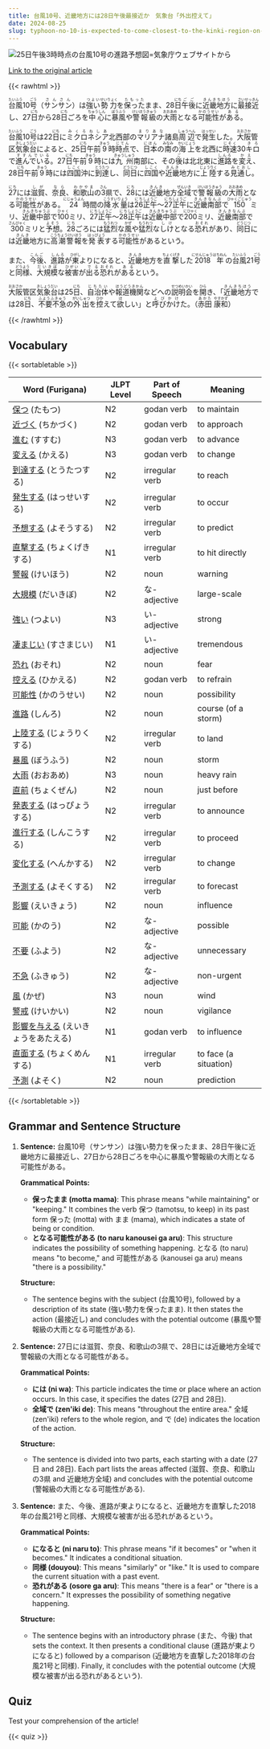 ```yaml
---
title: 台風10号、近畿地方には28日午後最接近か　気象台「外出控えて」
date: 2024-08-25
slug: typhoon-no-10-is-expected-to-come-closest-to-the-kinki-region-on-the-afternoon-of-the-28th-according-to-the-meteorological-agency-which-advises-to-refrain-from-going-out
---
```


![25日午後3時時点の台風10号の進路予想図=気象庁ウェブサイトから](https://www.asahicom.jp/imgopt/img/0aec31f899/comm_L/AS20240825001612.jpg "25日午後3時時点の台風10号の進路予想図=気象庁ウェブサイトから")

[Link to the original article](https://asahi.com/articles/ASS8T23GNS8TPTIL001M.html?iref=comtop_7_03)

{{< rawhtml >}}
<p><ruby>台風<rt>たいふう</rt></ruby>10<ruby>号<rt>ごう</rt></ruby>（<ruby>サンサン<rt>さんさん</rt></ruby>）は<ruby>強い<rt>つよい</rt></ruby><ruby>勢力<rt>せいりょく</rt></ruby>を<ruby>保った<rt>たもった</rt></ruby>まま、28<ruby>日<rt>にち</rt></ruby><ruby>午後<rt>ごご</rt></ruby>に<ruby>近畿<rt>きんき</rt></ruby><ruby>地方<rt>ちほう</rt></ruby>に<ruby>最接近<rt>さいせっきん</rt></ruby>し、27<ruby>日<rt>にち</rt></ruby>から28<ruby>日<rt>にち</rt></ruby>ごろを<ruby>中心<rt>ちゅうしん</rt></ruby>に<ruby>暴風<rt>ぼうふう</rt></ruby>や<ruby>警報級<rt>けいほうきゅう</rt></ruby>の<ruby>大雨<rt>おおあめ</rt></ruby>となる<ruby>可能性<rt>かのうせい</rt></ruby>が<ruby>ある<rt>ある</rt></ruby>。</p>

<p><ruby>台風<rt>たいふう</rt></ruby>10<ruby>号<rt>ごう</rt></ruby>は22<ruby>日<rt>にち</rt></ruby>に<ruby>ミクロネシア<rt>みくろねしあ</rt></ruby>北西部の<ruby>マリアナ<rt>まりあな</rt></ruby>諸島<ruby>周辺<rt>しゅうへん</rt></ruby>で<ruby>発生<rt>はっせい</rt></ruby>した。<ruby>大阪<rt>おおさか</rt></ruby>管区<ruby>気象台<rt>きしょうだい</rt></ruby>によると、25<ruby>日<rt>にち</rt></ruby>午前<ruby>9<rt>きゅう</rt></ruby>時<ruby>時点<rt>じてん</rt></ruby>で、<ruby>日本<rt>にほん</rt></ruby>の<ruby>南<rt>みなみ</rt></ruby>の<ruby>海上<rt>かいじょう</rt></ruby>を北西に<ruby>時速<rt>じそく</rt></ruby>30<ruby>キロ<rt>きろ</rt></ruby>で<ruby>進んでいる<rt>すすんでいる</rt></ruby>。27<ruby>日<rt>にち</rt></ruby>午前<ruby>9<rt>きゅう</rt></ruby>時には<ruby>九州<rt>きゅうしゅう</rt></ruby>南部に、その<ruby>後<rt>ご</rt></ruby>は北北東に<ruby>進路<rt>しんろ</rt></ruby>を<ruby>変え<rt>かえ</rt></ruby>、28<ruby>日<rt>にち</rt></ruby>午前<ruby>9<rt>きゅう</rt></ruby>時には<ruby>四国<rt>しこく</rt></ruby>沖に<ruby>到達<rt>とうたつ</rt></ruby>し、<ruby>同日<rt>どうじつ</rt></ruby>に<ruby>四国<rt>しこく</rt></ruby>や<ruby>近畿<rt>きんき</rt></ruby>地方に<ruby>上陸<rt>じょうりく</rt></ruby>する<ruby>見通し<rt>みとおし</rt></ruby>。</p>

<p><ruby>27<rt>にち</rt></ruby>には<ruby>滋賀<rt>しが</rt></ruby>、<ruby>奈良<rt>なら</rt></ruby>、<ruby>和歌山<rt>わかやま</rt></ruby>の<ruby>3<rt>さん</rt></ruby>県で、<ruby>28<rt>にち</rt></ruby>には<ruby>近畿<rt>きんき</rt></ruby>地方<ruby>全域<rt>ぜんいき</rt></ruby>で<ruby>警報級<rt>けいほうきゅう</rt></ruby>の<ruby>大雨<rt>おおあめ</rt></ruby>となる<ruby>可能性<rt>かのうせい</rt></ruby>がある。<ruby>24<rt>にじゅうよん</rt></ruby>時間の<ruby>降水量<rt>こうすいりょう</rt></ruby>は<ruby>26<rt>にち</rt></ruby><ruby>正午<rt>しょうご</rt></ruby>～<ruby>27<rt>にち</rt></ruby><ruby>正午<rt>しょうご</rt></ruby>に<ruby>近畿南部<rt>きんきなんぶ</rt></ruby>で<ruby>150<rt>ひゃくごじゅう</rt></ruby>ミリ、<ruby>近畿中部<rt>きんきちゅうぶ</rt></ruby>で<ruby>100<rt>ひゃく</rt></ruby>ミリ、<ruby>27<rt>にち</rt></ruby><ruby>正午<rt>しょうご</rt></ruby>～<ruby>28<rt>にち</rt></ruby><ruby>正午<rt>しょうご</rt></ruby>は<ruby>近畿中部<rt>きんきちゅうぶ</rt></ruby>で<ruby>200<rt>にひゃく</rt></ruby>ミリ、<ruby>近畿南部<rt>きんきなんぶ</rt></ruby>で<ruby>300<rt>さんびゃく</rt></ruby>ミリと<ruby>予想<rt>よそう</rt></ruby>。<ruby>28<rt>にち</rt></ruby>ごろには<ruby>猛烈<rt>もうれつ</rt></ruby>な<ruby>風<rt>かぜ</rt></ruby>や<ruby>猛烈<rt>もうれつ</rt></ruby>な<ruby>しけ<rt>しけ</rt></ruby>となる<ruby>恐れ<rt>おそれ</rt></ruby>があり、<ruby>同日<rt>どうじつ</rt></ruby>には<ruby>近畿<rt>きんき</rt></ruby>地方に<ruby>高潮警報<rt>こうちょうけいほう</rt></ruby>を<ruby>発表<rt>はっぴょう</rt></ruby>する<ruby>可能性<rt>かのうせい</rt></ruby>があるという。</p>

<p>また、<ruby>今後<rt>こんご</rt></ruby>、<ruby>進路<rt>しんろ</rt></ruby>が<ruby>東<rt>ひがし</rt></ruby>よりになると、<ruby>近畿<rt>きんき</rt></ruby>地方を<ruby>直撃<rt>ちょくげき</rt></ruby>した<ruby>2018年<rt>にせんじゅうはちねん</rt></ruby>の<ruby>台風<rt>たいふう</rt></ruby>21<ruby>号<rt>ごう</rt></ruby>と<ruby>同様<rt>どうよう</rt></ruby>、<ruby>大規模<rt>だいきぼ</rt></ruby>な<ruby>被害<rt>ひがい</rt></ruby>が<ruby>出る<rt>でる</rt></ruby><ruby>恐れ<rt>おそれ</rt></ruby>が<ruby>ある<rt>ある</rt></ruby>という。</p>

<p><ruby>大阪<rt>おおさか</rt></ruby>管区<ruby>気象台<rt>きしょうだい</rt></ruby>は25<ruby>日<rt>にち</rt></ruby>、<ruby>自治体<rt>じちたい</rt></ruby>や<ruby>報道機関<rt>ほうどうきかん</rt></ruby>などへの<ruby>説明会<rt>せつめいかい</rt></ruby>を<ruby>開<rt>ひら</rt></ruby>き、「<ruby>近畿地方<rt>きんきちほう</rt></ruby>では28<ruby>日<rt>にち</rt></ruby>、<ruby>不要不急<rt>ふようふきゅう</rt></ruby>の<ruby>外出<rt>がいしゅつ</rt></ruby>を<ruby>控<rt>ひか</rt></ruby>えて<ruby>欲<rt>ほ</rt></ruby>しい」と<ruby>呼びかけ<rt>よびかけ</rt></ruby>た。（<ruby>赤田<rt>あかた</rt></ruby> <ruby>康和<rt>やすかず</rt></ruby>）</p>
{{< /rawhtml >}}

## Vocabulary


{{< sortabletable >}}

| Word (Furigana)       | JLPT Level | Part of Speech          | Meaning                          |
|-----------------------|------------|-------------------------|----------------------------------|
|[保つ](https://jisho.org/search/%E4%BF%9D%E3%81%A4) (たもつ)| N2         | godan verb              | to maintain                      |
|[近づく](https://jisho.org/search/%E8%BF%91%E3%81%A5%E3%81%8F) (ちかづく)| N2         | godan verb              | to approach                      |
|[進む](https://jisho.org/search/%E9%80%B2%E3%82%80) (すすむ)| N3         | godan verb              | to advance                       |
|[変える](https://jisho.org/search/%E5%A4%89%E3%81%88%E3%82%8B) (かえる)| N3         | godan verb              | to change                        |
|[到達する](https://jisho.org/search/%E5%88%B0%E9%81%94%E3%81%99%E3%82%8B) (とうたつする)| N2         | irregular verb          | to reach                         |
|[発生する](https://jisho.org/search/%E7%99%BA%E7%94%9F%E3%81%99%E3%82%8B) (はっせいする)| N2         | irregular verb          | to occur                         |
|[予想する](https://jisho.org/search/%E4%BA%88%E6%83%B3%E3%81%99%E3%82%8B) (よそうする)| N2         | irregular verb          | to predict                       |
|[直撃する](https://jisho.org/search/%E7%9B%B4%E6%92%83%E3%81%99%E3%82%8B) (ちょくげきする)| N1         | irregular verb          | to hit directly                  |
|[警報](https://jisho.org/search/%E8%AD%A6%E5%A0%B1) (けいほう)| N2         | noun                    | warning                          |
|[大規模](https://jisho.org/search/%E5%A4%A7%E8%A6%8F%E6%A8%A1) (だいきぼ)| N2         | な-adjective            | large-scale                      |
|[強い](https://jisho.org/search/%E5%BC%B7%E3%81%84) (つよい)| N3         | い-adjective            | strong                           |
|[凄まじい](https://jisho.org/search/%E5%87%84%E3%81%BE%E3%81%98%E3%81%84) (すさまじい)| N1         | い-adjective            | tremendous                       |
|[恐れ](https://jisho.org/search/%E6%81%90%E3%82%8C) (おそれ)| N2         | noun                    | fear                             |
|[控える](https://jisho.org/search/%E6%8E%A7%E3%81%88%E3%82%8B) (ひかえる)| N2         | godan verb              | to refrain                       |
|[可能性](https://jisho.org/search/%E5%8F%AF%E8%83%BD%E6%80%A7) (かのうせい)| N2         | noun                    | possibility                      |
|[進路](https://jisho.org/search/%E9%80%B2%E8%B7%AF) (しんろ)| N2         | noun                    | course (of a storm)             |
|[上陸する](https://jisho.org/search/%E4%B8%8A%E9%99%B8%E3%81%99%E3%82%8B) (じょうりくする)| N2         | irregular verb          | to land                          |
|[暴風](https://jisho.org/search/%E6%9A%B4%E9%A2%A8) (ぼうふう)| N2         | noun                    | storm                            |
|[大雨](https://jisho.org/search/%E5%A4%A7%E9%9B%A8) (おおあめ)| N3         | noun                    | heavy rain                       |
|[直前](https://jisho.org/search/%E7%9B%B4%E5%89%8D) (ちょくぜん)| N2         | noun                    | just before                      |
|[発表する](https://jisho.org/search/%E7%99%BA%E8%A1%A8%E3%81%99%E3%82%8B) (はっぴょうする)| N2         | irregular verb          | to announce                      |
|[進行する](https://jisho.org/search/%E9%80%B2%E8%A1%8C%E3%81%99%E3%82%8B) (しんこうする)| N2         | irregular verb          | to proceed                       |
|[変化する](https://jisho.org/search/%E5%A4%89%E5%8C%96%E3%81%99%E3%82%8B) (へんかする)| N2         | irregular verb          | to change                        |
|[予測する](https://jisho.org/search/%E4%BA%88%E6%B8%AC%E3%81%99%E3%82%8B) (よそくする)| N2         | irregular verb          | to forecast                      |
|[影響](https://jisho.org/search/%E5%BD%B1%E9%9F%BF) (えいきょう)| N2         | noun                    | influence                        |
|[可能](https://jisho.org/search/%E5%8F%AF%E8%83%BD) (かのう)| N2         | な-adjective            | possible                         |
|[不要](https://jisho.org/search/%E4%B8%8D%E8%A6%81) (ふよう)| N2         | な-adjective            | unnecessary                      |
|[不急](https://jisho.org/search/%E4%B8%8D%E6%80%A5) (ふきゅう)| N2         | な-adjective            | non-urgent                      |
|[風](https://jisho.org/search/%E9%A2%A8) (かぜ)| N3         | noun                    | wind                             |
|[警戒](https://jisho.org/search/%E8%AD%A6%E6%88%92) (けいかい)| N2         | noun                    | vigilance                        |
|[影響を与える](https://jisho.org/search/%E5%BD%B1%E9%9F%BF%E3%82%92%E4%B8%8E%E3%81%88%E3%82%8B) (えいきょうをあたえる)| N1 | godan verb              | to influence                     |
|[直面する](https://jisho.org/search/%E7%9B%B4%E9%9D%A2%E3%81%99%E3%82%8B) (ちょくめんする)| N1         | irregular verb          | to face (a situation)           |
|[予測](https://jisho.org/search/%E4%BA%88%E6%B8%AC) (よそく)| N2         | noun                    | prediction                       |

{{< /sortabletable >}}


## Grammar and Sentence Structure

1. **Sentence:** 台風10号（サンサン）は強い勢力を保ったまま、28日午後に近畿地方に最接近し、27日から28日ごろを中心に暴風や警報級の大雨となる可能性がある。

   **Grammatical Points:**
   - **保ったまま (motta mama)**: This phrase means "while maintaining" or "keeping." It combines the verb 保つ (tamotsu, to keep) in its past form 保った (motta) with まま (mama), which indicates a state of being or condition.
   - **となる可能性がある (to naru kanousei ga aru)**: This structure indicates the possibility of something happening. となる (to naru) means "to become," and 可能性がある (kanousei ga aru) means "there is a possibility."

   **Structure:**
   - The sentence begins with the subject (台風10号), followed by a description of its state (強い勢力を保ったまま). It then states the action (最接近し) and concludes with the potential outcome (暴風や警報級の大雨となる可能性がある).

2. **Sentence:** 27日には滋賀、奈良、和歌山の3県で、28日には近畿地方全域で警報級の大雨となる可能性がある。

   **Grammatical Points:**
   - **には (ni wa)**: This particle indicates the time or place where an action occurs. In this case, it specifies the dates (27日 and 28日).
   - **全域で (zen'iki de)**: This means "throughout the entire area." 全域 (zen'iki) refers to the whole region, and で (de) indicates the location of the action.

   **Structure:**
   - The sentence is divided into two parts, each starting with a date (27日 and 28日). Each part lists the areas affected (滋賀、奈良、和歌山の3県 and 近畿地方全域) and concludes with the potential outcome (警報級の大雨となる可能性がある).

3. **Sentence:** また、今後、進路が東よりになると、近畿地方を直撃した2018年の台風21号と同様、大規模な被害が出る恐れがあるという。

   **Grammatical Points:**
   - **になると (ni naru to)**: This phrase means "if it becomes" or "when it becomes." It indicates a conditional situation.
   - **同様 (douyou)**: This means "similarly" or "like." It is used to compare the current situation with a past event.
   - **恐れがある (osore ga aru)**: This means "there is a fear" or "there is a concern." It expresses the possibility of something negative happening.

   **Structure:**
   - The sentence begins with an introductory phrase (また、今後) that sets the context. It then presents a conditional clause (進路が東よりになると) followed by a comparison (近畿地方を直撃した2018年の台風21号と同様). Finally, it concludes with the potential outcome (大規模な被害が出る恐れがあるという).

## Quiz

Test your comprehension of the article!

{{< quiz >}}